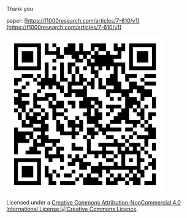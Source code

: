 
Thank you

<!--![thanks](images/thanx.gif)-->

paper: [https://f1000research.com/articles/7-610/v1](https://f1000research.com/articles/7-610/v1) 

![f1000 paper](images/paper.png)

<!--CINeMA: [http://cinema.ispm.ch](http://cinema.ispm.ch) ![cinema](images/cinemaqr.png)-->

<footer>
Licensed under a <a rel="license" href="http://creativecommons.org/licenses/by-nc/4.0/">Creative Commons Attribution-NonCommercial 4.0 International License <img style="margin:0!important" alt="Creative Commons Licence" src="https://i.creativecommons.org/l/by-nc/4.0/80x15.png" /></a>.
</footer>
